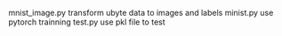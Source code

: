 mnist_image.py    transform ubyte data to images and labels
minist.py   use pytorch trainning
test.py    use pkl file to test   